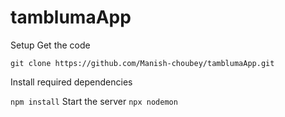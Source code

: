 # tamblumaApp

Setup
Get the code

`git clone https://github.com/Manish-choubey/tamblumaApp.git`

Install required dependencies

`npm install`
Start the server
`npx nodemon`



